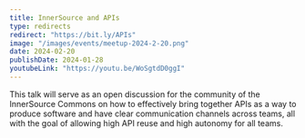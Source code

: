 ```yaml
---
title: InnerSource and APIs
type: redirects
redirect: "https://bit.ly/APIs"
image: "/images/events/meetup-2024-2-20.png"
date: 2024-02-20
publishDate: 2024-01-28
youtubeLink: "https://youtu.be/WoSgtdD0ggI"
---
```


This talk will serve as an open discussion for the community of the InnerSource Commons on how to effectively bring together APIs as a way to produce software and have clear communication channels across teams, all with the goal of allowing high API reuse and high autonomy for all teams.

